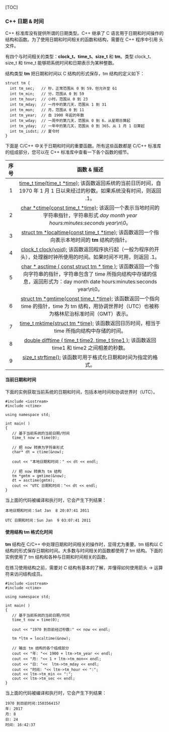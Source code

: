 [TOC]

### C++ 日期 & 时间

C++ 标准库没有提供所谓的日期类型。C++ 继承了 C 语言用于日期和时间操作的结构和函数。为了使用日期和时间相关的函数和结构，需要在 C++ 程序中引用 <ctime> 头文件。</ctime>

有四个与时间相关的类型：**clock_t、time_t、size_t** 和 **tm**。类型 clock_t、size_t 和 time_t 能够把系统时间和日期表示为某种整数。

结构类型 **tm** 把日期和时间以 C 结构的形式保存，tm 结构的定义如下：

```
struct tm {
  int tm_sec;   // 秒，正常范围从 0 到 59，但允许至 61
  int tm_min;   // 分，范围从 0 到 59
  int tm_hour;  // 小时，范围从 0 到 23
  int tm_mday;  // 一月中的第几天，范围从 1 到 31
  int tm_mon;   // 月，范围从 0 到 11
  int tm_year;  // 自 1900 年起的年数
  int tm_wday;  // 一周中的第几天，范围从 0 到 6，从星期日算起
  int tm_yday;  // 一年中的第几天，范围从 0 到 365，从 1 月 1 日算起
  int tm_isdst; // 夏令时
}
```

下面是 C/C++ 中关于日期和时间的重要函数。所有这些函数都是 C/C++ 标准库的组成部分，您可以在 C++ 标准库中查看一下各个函数的细节。

| 序号 |                         函数 & 描述                          |
| :--: | :----------------------------------------------------------: |
|  1   | [time_t time(time_t *time);](https://www.nowcoder.com/tutorial/10003/0cf2438d5a4542b982e61b5934e55222) 该函数返回系统的当前日历时间，自 1970 年 1 月 1 日以来经过的秒数。如果系统没有时间，则返回 .1。 |
|  2   | [char *ctime(const time_t *time);](https://www.nowcoder.com/tutorial/10003/fa332970fcd54d7bb302d0d8f6afc8f8) 该返回一个表示当地时间的字符串指针，字符串形式 *day month year hours:minutes:seconds year\n\0*。 |
|  3   | [struct tm *localtime(const time_t *time);](https://www.nowcoder.com/tutorial/10003/f48ff27d2bb44342823e920540e09742) 该函数返回一个指向表示本地时间的 **tm** 结构的指针。 |
|  4   | [clock_t clock(void);](https://www.nowcoder.com/tutorial/10003/025069c5d2df456f8cb5f89c57005ae4) 该函数返回程序执行起（一般为程序的开头），处理器时钟所使用的时间。如果时间不可用，则返回 .1。 |
|  5   | [char * asctime ( const struct tm * time );](https://www.nowcoder.com/tutorial/10003/81cfa909cb6a4665bbf7d15785cedfea) 该函数返回一个指向字符串的指针，字符串包含了 time 所指向结构中存储的信息，返回形式为：day month date hours:minutes:seconds year\n\0。 |
|  6   | [struct tm *gmtime(const time_t *time);](https://www.nowcoder.com/tutorial/10003/767ba34bc9af4a088f9b351aa14f186d) 该函数返回一个指向 time 的指针，time 为 tm 结构，用协调世界时（UTC）也被称为格林尼治标准时间（GMT）表示。 |
|  7   | [time_t mktime(struct tm *time);](https://www.nowcoder.com/tutorial/10003/a766e22a1bbd4c8db7d97ad80b70dcf6) 该函数返回日历时间，相当于 time 所指向结构中存储的时间。 |
|  8   | [double difftime ( time_t time2, time_t time1 );](https://www.nowcoder.com/tutorial/10003/1808f96f1fd642e9948f2c24fcc5893f) 该函数返回 time1 和 time2 之间相差的秒数。 |
|  9   | [size_t strftime();](https://www.nowcoder.com/tutorial/10003/b063acd6c7d442bfa4214a298bf1509a) 该函数可用于格式化日期和时间为指定的格式。 |

#### 当前日期和时间

下面的实例获取当前系统的日期和时间，包括本地时间和协调世界时（UTC）。

```
#include <iostream>
#include <ctime>

using namespace std;

int main( )
{
   // 基于当前系统的当前日期/时间
   time_t now = time(0);

   // 把 now 转换为字符串形式
   char* dt = ctime(&now);

   cout << "本地日期和时间：" << dt << endl;

   // 把 now 转换为 tm 结构
   tm *gmtm = gmtime(&now);
   dt = asctime(gmtm);
   cout << "UTC 日期和时间："<< dt << endl;
}
```

当上面的代码被编译和执行时，它会产生下列结果：

```
本地日期和时间：Sat Jan  8 20:07:41 2011

UTC 日期和时间：Sun Jan  9 03:07:41 2011
```

#### 使用结构 tm 格式化时间

**tm** 结构在 C/C++ 中处理日期和时间相关的操作时，显得尤为重要。tm 结构以 C 结构的形式保存日期和时间。大多数与时间相关的函数都使用了 tm 结构。下面的实例使用了 tm 结构和各种与日期和时间相关的函数。

在练习使用结构之前，需要对 C 结构有基本的了解，并懂得如何使用箭头 -> 运算符来访问结构成员。

```
#include <iostream>
#include <ctime>

using namespace std;

int main( )
{
   // 基于当前系统的当前日期/时间
   time_t now = time(0);

   cout << "1970 到目前经过秒数:" << now << endl;

   tm *ltm = localtime(&now);

   // 输出 tm 结构的各个组成部分
   cout << "年: "<< 1900 + ltm->tm_year << endl;
   cout << "月: "<< 1 + ltm->tm_mon<< endl;
   cout << "日: "<<  ltm->tm_mday << endl;
   cout << "时间: "<< ltm->tm_hour << ":";
   cout << ltm->tm_min << ":";
   cout << ltm->tm_sec << endl;
}
```

当上面的代码被编译和执行时，它会产生下列结果：

```
1970 到目前时间:1503564157
年: 2017
月: 8
日: 24
时间: 16:42:37
```